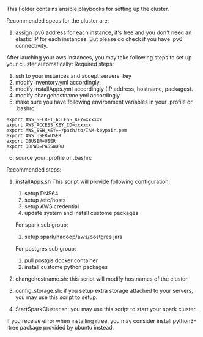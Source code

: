 This Folder contains ansible playbooks for setting up the cluster.

Recommended specs for the cluster are:
1. assign ipv6 address for each instance, it's free and you don't need an elastic IP for each instances. But please do check if you have ipv6 connectivity.

After lauching your aws instances, you may take following steps to set up your cluster automatically:
Required steps:
1. ssh to your instances and accept servers' key
2. modify inventory.yml accordingly.
3. modify installApps.yml accordingly (IP address, hostname, packages).
4. modify changehostname.yml accordingly.
5. make sure you have following environment variables in your .profile or .bashrc:
```
export AWS_SECRET_ACCESS_KEY=xxxxxx
export AWS_ACCESS_KEY_ID=xxxxxx
export AWS_SSH_KEY=~/path/to/IAM-keypair.pem
export AWS_USER=USER
export DBUSER=USER
export DBPWD=PASSWORD
```
6. source your .profile or .bashrc

Recommended steps:
1. installApps.sh
   This script will provide following configuration:
   1. setup DNS64
   2. setup /etc/hosts
   3. setup AWS credential
   4. update system and install custome packages
   
   For spark sub group:
   1. setup spark/hadoop/aws/postgres jars
   
   For postgres sub group:
   1. pull postgis docker container
   2. install custome python packages

2. changehostname.sh: this script will modify hostnames of the cluster
3. config_storage.sh: if you setup extra storage attached to your servers, you may use this script to setup.
4. StartSparkCluster.sh: you may use this script to start your spark cluster.

If you receive error when installing rtree, you may consider install python3-rtree package provided by ubuntu instead.
